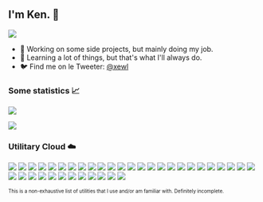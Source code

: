 ## I'm Ken. 👋

![](https://komarev.com/ghpvc/?username=xewl&style=flat-square&color=B4D455&label=Visitor+count)

- 🔭 Working on some side projects, but mainly doing my job.
- 🌱 Learning a lot of things, but that's what I'll always do.
- 🐦 Find me on le Tweeter: [@xewl](https://twitter.com/xewl)

### Some statistics 📈

![](https://github-readme-stats.vercel.app/api?username=xewl)

![](https://github-readme-stats.vercel.app/api/top-langs/?username=xewl)

### Utilitary Cloud ☁️

![](https://img.shields.io/badge/Android-3DDC84?style=for-the-badge&logo=android&logoColor=white)
![](https://img.shields.io/badge/Arch_Linux-1793D1?style=for-the-badge&logo=arch-linux&logoColor=white)
![](https://img.shields.io/badge/Debian-A81D33?style=for-the-badge&logo=debian&logoColor=white)
![](https://img.shields.io/badge/Ubuntu-E95420?style=for-the-badge&logo=ubuntu&logoColor=white)
![](https://img.shields.io/badge/Windows-0078D6?style=for-the-badge&logo=windows&logoColor=white)
![](https://img.shields.io/badge/Raspberry%20Pi-A22846?style=for-the-badge&logo=Raspberry%20Pi&logoColor=white)
![](https://img.shields.io/badge/Codepen-000000?style=for-the-badge&logo=codepen&logoColor=white)
![](https://img.shields.io/badge/PHP-777BB4?style=for-the-badge&logo=php&logoColor=white)
![](https://img.shields.io/badge/MySQL-005C84?style=for-the-badge&logo=mysql&logoColor=white)
![](https://img.shields.io/badge/SQLite-07405E?style=for-the-badge&logo=sqlite&logoColor=white)
![](https://img.shields.io/badge/Composer-885630?style=for-the-badge&logo=Composer&logoColor=white)
![](https://img.shields.io/badge/Packagist-F28D1A?style=for-the-badge&logo=Packagist&logoColor=white)
![](https://img.shields.io/badge/Tailwind_CSS-38B2AC?style=for-the-badge&logo=tailwind-css&logoColor=white)
![](https://img.shields.io/badge/AlpineJS-8BC0D0?style=for-the-badge&logo=alpine.js&logoColor=black)
![](https://img.shields.io/badge/Laravel-FF2D20?style=for-the-badge&logo=laravel&logoColor=white)
![](https://img.shields.io/badge/livewire-4e56a6?style=for-the-badge&logo=livewire&logoColor=white)
![](https://img.shields.io/badge/Vue.js-35495E?style=for-the-badge&logo=vuedotjs&logoColor=4FC08D)
![](https://img.shields.io/badge/Swagger-85EA2D?style=for-the-badge&logo=Swagger&logoColor=white)
![](https://img.shields.io/badge/ThreeJs-black?style=for-the-badge&logo=three.js&logoColor=white)
![](https://img.shields.io/badge/Apache-D22128?style=for-the-badge&logo=Apache&logoColor=white)
![](https://img.shields.io/badge/Bootstrap-563D7C?style=for-the-badge&logo=bootstrap&logoColor=white)
![](https://img.shields.io/badge/Chart.js-FF6384?style=for-the-badge&logo=chartdotjs&logoColor=white)
![](https://img.shields.io/badge/nuxt.js-00C58E?style=for-the-badge&logo=nuxtdotjs&logoColor=white)
![](https://img.shields.io/badge/prettier-1A2C34?style=for-the-badge&logo=prettier&logoColor=F7BA3E)
![](https://img.shields.io/badge/Ionic-3880FF?style=for-the-badge&logo=ionic&logoColor=white)
![](https://img.shields.io/badge/Cordova-35434F?style=for-the-badge&logo=apache-cordova&logoColor=E8E8E8)
![](https://img.shields.io/badge/Lighthouse-F44B21?style=for-the-badge&logo=Lighthouse&logoColor=white)
![](https://img.shields.io/badge/GIT-E44C30?style=for-the-badge&logo=git&logoColor=white)
![](https://img.shields.io/badge/windows%20terminal-4D4D4D?style=for-the-badge&logo=windows%20terminal&logoColor=white)
![](https://img.shields.io/badge/Shell_Script-121011?style=for-the-badge&logo=gnu-bash&logoColor=white)
![](https://img.shields.io/badge/GNU%20Bash-4EAA25?style=for-the-badge&logo=GNU%20Bash&logoColor=white)
![](https://img.shields.io/badge/VirtualBox-21416b?style=for-the-badge&logo=VirtualBox&logoColor=white)
![](https://img.shields.io/badge/VMware-231f20?style=for-the-badge&logo=VMware&logoColor=white)
![](https://img.shields.io/badge/Vagrant-1868F2?style=for-the-badge&logo=Vagrant&logoColor=white)
![](https://img.shields.io/badge/Google_chrome-4285F4?style=for-the-badge&logo=Google-chrome&logoColor=white)
![](https://img.shields.io/badge/Firefox_Browser-FF7139?style=for-the-badge&logo=Firefox-Browser&logoColor=white)
![](https://img.shields.io/badge/Brave-FF1B2D?style=for-the-badge&logo=Brave&logoColor=white)

<sup><sub>This is a non-exhaustive list of utilities that I use and/or am familiar with. Definitely incomplete.</sub></sup>
